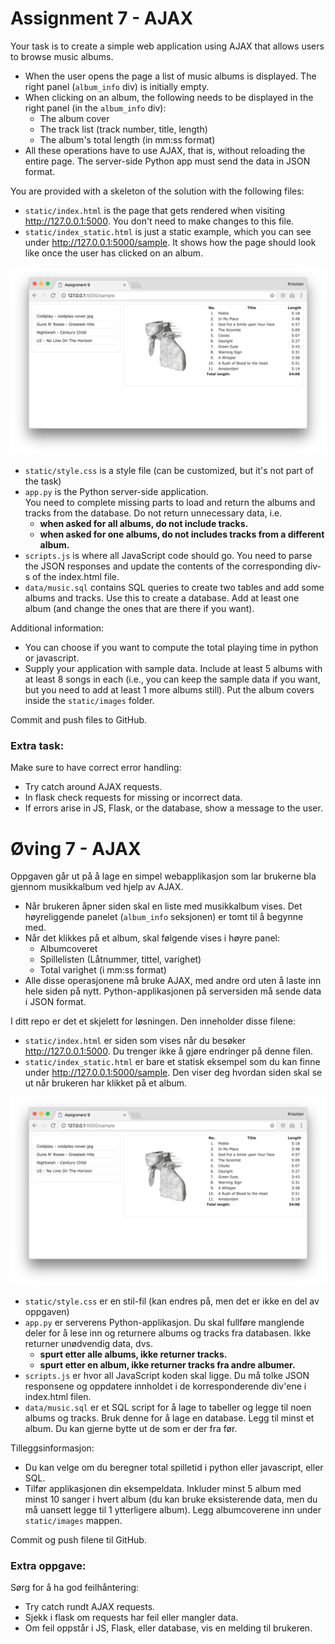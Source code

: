 # Assignment 7 - AJAX


Your task is to create a simple web application using AJAX that allows users to browse music albums.

  *	When the user opens the page a list of music albums is displayed. The right panel (`album_info` div) is initially empty.
  *	When clicking on an album, the following needs to be displayed in the right panel (in the `album_info` div):
    -	The album cover
    -	The track list (track number, title, length)
    -	The album's total length (in mm:ss format)
  *	All these operations have to use AJAX, that is, without reloading the entire page. The server-side Python app must send the data in JSON format.

You are provided with a skeleton of the solution with the following files:

  *	`static/index.html` is the page that gets rendered when visiting http://127.0.0.1:5000. You don't need to make changes to this file.
  * `static/index_static.html` is just a static example, which you can see under http://127.0.0.1:5000/sample. It shows how the page should look like once the user has clicked on an album.

![Sample](sample.png)

  *	`static/style.css` is a style file (can be customized, but it's not part of the task)
  * `app.py` is the Python server-side application.  
    You need to complete missing parts to load and return the albums and tracks from the database. Do not return unnecessary data, i.e. 
    - **when asked for all albums, do not include tracks.**
    - **when asked for one albums, do not includes tracks from a different album.**
  *	`scripts.js` is where all JavaScript code should go. You need to parse the JSON responses and update the contents of the corresponding div-s of the index.html file.
  * `data/music.sql` contains SQL queries to create two tables and add some albums and tracks. Use this to create a database. Add at least one album (and change the ones that are there if you want).

Additional information:

  * You can choose if you want to compute the total playing time in python or javascript.
  *	Supply your application with sample data. Include at least 5 albums with at least 8 songs in each (i.e., you can keep the sample data if you want, but you need to add at least 1 more albums still). Put the album covers inside the `static/images` folder.

Commit and push files to GitHub.

### Extra task:
Make sure to have correct error handling:
- Try catch around AJAX requests.
- In flask check requests for missing or incorrect data.
- If errors arise in JS, Flask, or the database, show a message to the user.

# Øving 7 - AJAX

Oppgaven går ut på å lage en simpel webapplikasjon som lar brukerne bla gjennom musikkalbum ved hjelp av AJAX.

  * Når brukeren åpner siden skal en liste med musikkalbum vises. Det høyreliggende panelet (`album_info` seksjonen) er tomt til å begynne med.
  *	Når det klikkes på et album, skal følgende vises i høyre panel:
    -	Albumcoveret
    -	Spillelisten (Låtnummer, tittel, varighet)
    -	Total varighet (i mm:ss format)
  *	Alle disse operasjonene må bruke AJAX, med andre ord uten å laste inn hele siden på nytt. Python-applikasjonen på serversiden må sende data i JSON format.

I ditt repo er det et skjelett for løsningen.
Den inneholder disse filene:

  *	`static/index.html` er siden som vises når du besøker http://127.0.0.1:5000. Du trenger ikke å gjøre endringer på denne filen.
  * `static/index_static.html` er bare et statisk eksempel som du kan finne under http://127.0.0.1:5000/sample. Den viser deg hvordan siden skal se ut når brukeren har klikket på et album.

![Sample](sample.png)

  *	`static/style.css` er en stil-fil (kan endres på, men det er ikke en del av oppgaven)
  * `app.py` er serverens Python-applikasjon.
    Du skal fullføre manglende deler for å lese inn og returnere albums og tracks fra databasen. Ikke returner unødvendig data, dvs.
    - **spurt etter alle albums, ikke returner tracks.**
    - **spurt etter en album, ikke returner tracks fra andre albumer.**
  * `scripts.js` er hvor all JavaScript koden skal ligge. Du må tolke JSON responsene og oppdatere innholdet i de korresponderende div'ene i index.html filen.
  * `data/music.sql` er et SQL script for å lage to tabeller og legge til noen albums og tracks. Bruk denne for å lage en database. Legg til minst et album. Du kan gjerne bytte ut de som er der fra før.

Tilleggsinformasjon:

  * Du kan velge om du beregner total spilletid i python eller javascript, eller SQL.
  *	Tilfør applikasjonen din eksempeldata. Inkluder minst 5 album med minst 10 sanger i hvert album (du kan bruke eksisterende data, men du må uansett legge til 1 ytterligere album). Legg albumcoverene inn under `static/images` mappen.

Commit og push filene til GitHub.

### Extra oppgave:
Sørg for å ha god feilhåntering:
- Try catch rundt AJAX requests.
- Sjekk i flask om requests har feil eller mangler data.
- Om feil oppstår i JS, Flask, eller database, vis en melding til brukeren.